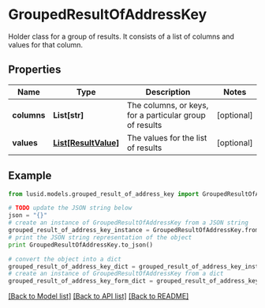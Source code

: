 # GroupedResultOfAddressKey

Holder class for a group of results. It consists of a list of columns and values for that column.

## Properties
Name | Type | Description | Notes
------------ | ------------- | ------------- | -------------
**columns** | **List[str]** | The columns, or keys, for a particular group of results | [optional] 
**values** | [**List[ResultValue]**](ResultValue.md) | The values for the list of results | [optional] 

## Example

```python
from lusid.models.grouped_result_of_address_key import GroupedResultOfAddressKey

# TODO update the JSON string below
json = "{}"
# create an instance of GroupedResultOfAddressKey from a JSON string
grouped_result_of_address_key_instance = GroupedResultOfAddressKey.from_json(json)
# print the JSON string representation of the object
print GroupedResultOfAddressKey.to_json()

# convert the object into a dict
grouped_result_of_address_key_dict = grouped_result_of_address_key_instance.to_dict()
# create an instance of GroupedResultOfAddressKey from a dict
grouped_result_of_address_key_form_dict = grouped_result_of_address_key.from_dict(grouped_result_of_address_key_dict)
```
[[Back to Model list]](../README.md#documentation-for-models) [[Back to API list]](../README.md#documentation-for-api-endpoints) [[Back to README]](../README.md)



